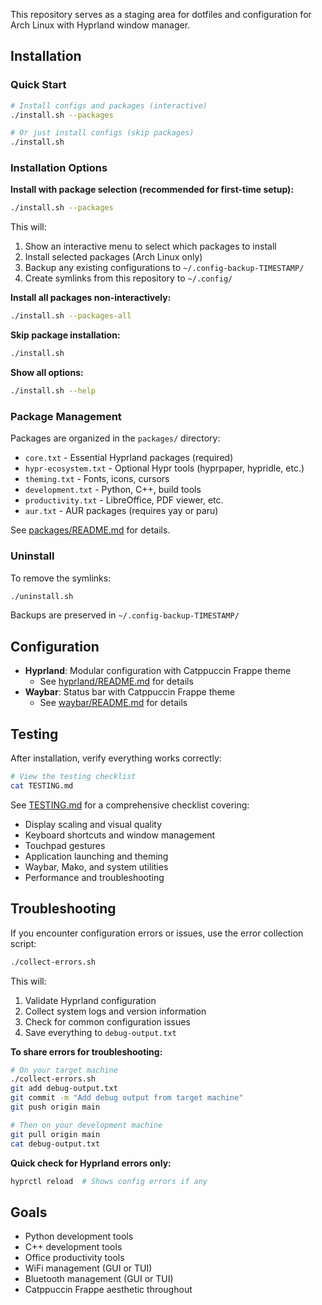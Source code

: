 This repository serves as a staging area for dotfiles and configuration for Arch Linux with Hyprland window manager.

## Installation

### Quick Start

```bash
# Install configs and packages (interactive)
./install.sh --packages

# Or just install configs (skip packages)
./install.sh
```

### Installation Options

**Install with package selection (recommended for first-time setup):**
```bash
./install.sh --packages
```
This will:
1. Show an interactive menu to select which packages to install
2. Install selected packages (Arch Linux only)
3. Backup any existing configurations to `~/.config-backup-TIMESTAMP/`
4. Create symlinks from this repository to `~/.config/`

**Install all packages non-interactively:**
```bash
./install.sh --packages-all
```

**Skip package installation:**
```bash
./install.sh
```

**Show all options:**
```bash
./install.sh --help
```

### Package Management

Packages are organized in the `packages/` directory:
- `core.txt` - Essential Hyprland packages (required)
- `hypr-ecosystem.txt` - Optional Hypr tools (hyprpaper, hypridle, etc.)
- `theming.txt` - Fonts, icons, cursors
- `development.txt` - Python, C++, build tools
- `productivity.txt` - LibreOffice, PDF viewer, etc.
- `aur.txt` - AUR packages (requires yay or paru)

See [packages/README.md](packages/README.md) for details.

### Uninstall

To remove the symlinks:
```bash
./uninstall.sh
```

Backups are preserved in `~/.config-backup-TIMESTAMP/`

## Configuration

- **Hyprland**: Modular configuration with Catppuccin Frappe theme
  - See [hyprland/README.md](hyprland/README.md) for details
- **Waybar**: Status bar with Catppuccin Frappe theme
  - See [waybar/README.md](waybar/README.md) for details

## Testing

After installation, verify everything works correctly:

```bash
# View the testing checklist
cat TESTING.md
```

See [TESTING.md](TESTING.md) for a comprehensive checklist covering:
- Display scaling and visual quality
- Keyboard shortcuts and window management
- Touchpad gestures
- Application launching and theming
- Waybar, Mako, and system utilities
- Performance and troubleshooting

## Troubleshooting

If you encounter configuration errors or issues, use the error collection script:

```bash
./collect-errors.sh
```

This will:
1. Validate Hyprland configuration
2. Collect system logs and version information
3. Check for common configuration issues
4. Save everything to `debug-output.txt`

**To share errors for troubleshooting:**
```bash
# On your target machine
./collect-errors.sh
git add debug-output.txt
git commit -m "Add debug output from target machine"
git push origin main

# Then on your development machine
git pull origin main
cat debug-output.txt
```

**Quick check for Hyprland errors only:**
```bash
hyprctl reload  # Shows config errors if any
```

## Goals

- Python development tools
- C++ development tools
- Office productivity tools
- WiFi management (GUI or TUI)
- Bluetooth management (GUI or TUI)
- Catppuccin Frappe aesthetic throughout

